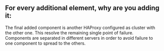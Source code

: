 ## For every additional element, why are you adding it:

The final added component is another HAProxy configured as cluster with the other one.
This resolve the remaining single point of failure.
Components are separated in different servers in order to avoid failure to one component to spread to the others.